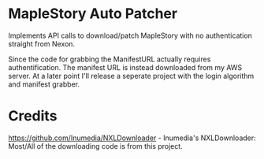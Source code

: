 # MapleStory Auto Patcher
Implements API calls to download/patch MapleStory with no authentication straight from Nexon.

Since the code for grabbing the ManifestURL actually requires authentification. The manifest URL is instead downloaded from my AWS server. At a later point I'll release a seperate project with the login algorithm and manifest grabber.

# Credits
https://github.com/Inumedia/NXLDownloader - Inumedia's NXLDownloader: Most/All of the downloading code is from this project.
